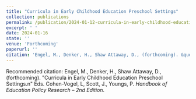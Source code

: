 ```yaml
---
title: "Curricula in Early Childhood Education Preschool Settings"
collection: publications
permalink: /publication/2024-01-12-curricula-in-early-childhood-education-preschool-settings
excerpt: ' '
date: 2024-01-16
state: ''
venue: 'Forthcoming'
paperurl: ''
citation: 'Engel, M., Denker, H., Shaw Attaway, D., (forthcoming). &quot;Curricula in Early Childhood Education Preschool Settings.n&quot; Eds. Cohen-Vogel, L, Scott, J., Youngs, P. <i>Handbook of Education Policy Research – 2nd Edition.</i>.'
---
```


Recommended citation: Engel, M., Denker, H., Shaw Attaway, D., (forthcoming). &quot;Curricula in Early Childhood Education Preschool Settings.n&quot; Eds. Cohen-Vogel, L, Scott, J., Youngs, P. <i>Handbook of Education Policy Research – 2nd Edition</i>.
